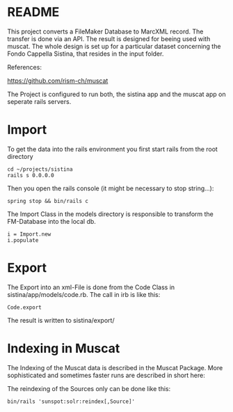 # README

This project converts a FileMaker Database to MarcXML record. The transfer is done via an API. The result is designed for beeing used with muscat. The whole design is set up for a particular dataset concerning the Fondo Cappella Sistina, that resides in the input folder.

References:

https://github.com/rism-ch/muscat

The Project is configured to run both, the sistina app and the muscat app on seperate rails servers.

# Import

To get the data into the rails environment you first start rails from the root directory

```
cd ~/projects/sistina
rails s 0.0.0.0
```

Then you open the rails console (it might be necessary to stop string...):

```
spring stop && bin/rails c
```

The Import Class in the models directory is responsible to transform the FM-Database into the local db.

```
i = Import.new
i.populate
```

# Export

The Export into an xml-File is done from the Code Class in sistina/app/models/code.rb.
The call in irb is like this:
```
Code.export
```

The result is written to sistina/export/

# Indexing in Muscat

The Indexing of the Muscat data is described in the Muscat Package. More sophisticated and sometimes faster runs are described in short here:

The reindexing of the Sources only can be done like this:
```
bin/rails 'sunspot:solr:reindex[,Source]'
```
